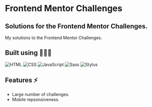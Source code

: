 # Frontend Mentor Challenges
## Solutions for the Frontend Mentor Challenges.

My solutions to the Frontend Mentor Challenges.

## Built using 🧑🏼‍💻
<img src="https://img.shields.io/badge/HTML5-E34F26?style=for-the-badge&logo=html5&logoColor=white" alt="HTML" /> <img src="https://img.shields.io/badge/CSS3-1572B6?style=for-the-badge&logo=css3&logoColor=white" alt="CSS" /> <img src="https://img.shields.io/badge/JavaScript-F7DF1E?style=for-the-badge&logo=javascript&logoColor=black" alt="JavaScript" /> <img src="https://img.shields.io/badge/SASS-CC6699?style=for-the-badge&logo=sass&logoColor=white" alt="Sass" /> <img src="https://img.shields.io/badge/Stylus-333333?style=for-the-badge&logo=stylus&logoColor=white" alt="Stylus" />

## Features ⚡
- Large number of challenges.
- Mobile repsonsiveness.
